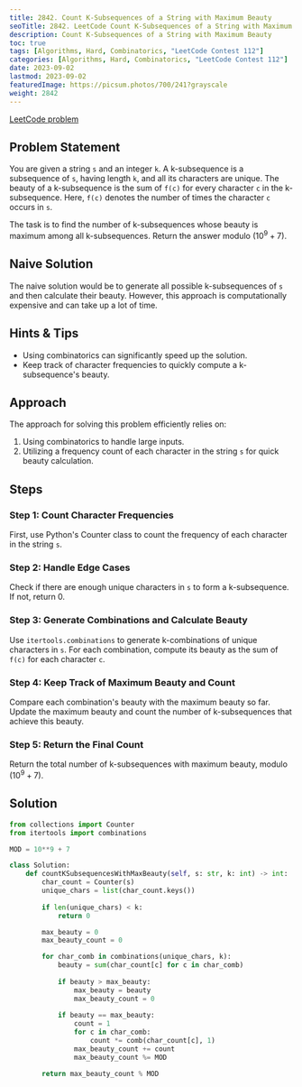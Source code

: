 ```yaml
---
title: 2842. Count K-Subsequences of a String with Maximum Beauty
seoTitle: 2842. LeetCode Count K-Subsequences of a String with Maximum Beauty | Python solution and explanation
description: Count K-Subsequences of a String with Maximum Beauty
toc: true
tags: [Algorithms, Hard, Combinatorics, "LeetCode Contest 112"]
categories: [Algorithms, Hard, Combinatorics, "LeetCode Contest 112"]
date: 2023-09-02
lastmod: 2023-09-02
featuredImage: https://picsum.photos/700/241?grayscale
weight: 2842
---
```


[LeetCode problem](https://leetcode.com/problems/count-k-subsequences-of-a-string-with-maximum-beauty)

## Problem Statement

You are given a string `s` and an integer `k`. A k-subsequence is a subsequence of `s`, having length `k`, and all its characters are unique. The beauty of a k-subsequence is the sum of `f(c)` for every character `c` in the k-subsequence. Here, `f(c)` denotes the number of times the character `c` occurs in `s`.

The task is to find the number of k-subsequences whose beauty is maximum among all k-subsequences. Return the answer modulo $(10^9 + 7)$.

## Naive Solution

The naive solution would be to generate all possible k-subsequences of `s` and then calculate their beauty. However, this approach is computationally expensive and can take up a lot of time.

## Hints & Tips

- Using combinatorics can significantly speed up the solution.
- Keep track of character frequencies to quickly compute a k-subsequence's beauty.

## Approach

The approach for solving this problem efficiently relies on:

1. Using combinatorics to handle large inputs.
2. Utilizing a frequency count of each character in the string `s` for quick beauty calculation.

## Steps

### Step 1: Count Character Frequencies

First, use Python's Counter class to count the frequency of each character in the string `s`.

### Step 2: Handle Edge Cases

Check if there are enough unique characters in `s` to form a k-subsequence. If not, return 0.

### Step 3: Generate Combinations and Calculate Beauty

Use `itertools.combinations` to generate k-combinations of unique characters in `s`. For each combination, compute its beauty as the sum of `f(c)` for each character `c`.

### Step 4: Keep Track of Maximum Beauty and Count

Compare each combination's beauty with the maximum beauty so far. Update the maximum beauty and count the number of k-subsequences that achieve this beauty.

### Step 5: Return the Final Count

Return the total number of k-subsequences with maximum beauty, modulo $(10^9 + 7)$.

## Solution

```python
from collections import Counter
from itertools import combinations

MOD = 10**9 + 7

class Solution:
    def countKSubsequencesWithMaxBeauty(self, s: str, k: int) -> int:
        char_count = Counter(s)
        unique_chars = list(char_count.keys())
        
        if len(unique_chars) < k:
            return 0

        max_beauty = 0
        max_beauty_count = 0

        for char_comb in combinations(unique_chars, k):
            beauty = sum(char_count[c] for c in char_comb)
            
            if beauty > max_beauty:
                max_beauty = beauty
                max_beauty_count = 0
            
            if beauty == max_beauty:
                count = 1
                for c in char_comb:
                    count *= comb(char_count[c], 1)
                max_beauty_count += count
                max_beauty_count %= MOD

        return max_beauty_count % MOD
```
